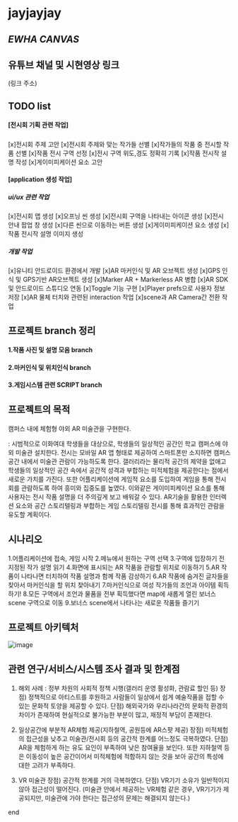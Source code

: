# jayjayjay

## _EWHA CANVAS_


## 유튜브 채널 및 시현영상 링크 
(링크 주소)


##  TODO list

#### [전시회 기획 관련 작업]
#####
[x]전시회 주제 고안
[x]전시회 주제와 맞는 작가들 선별
[x]작가들의 작품 중 전시할 작품 선별
[x]작품 전시 구역 선정 
[x]전시 구역 위도,경도 정확히 기록
[x]작품 전시작 설명 작성
[x]게이미피케이션 요소 고안

#### [application 생성 작업]
##### ui/ux 관련 작업
#####
[x]전시회 맵 생성
[x]오프닝 씬 생성
[x]전시회 구역을 나타내는 아이콘 생성
[x]전시 안내 팝업 창 생성
[x]다른 씬으로 이동하는 버튼 생성
[x]게이미피케이션 요소 생성
[x] 작품 전시작 설명 이미지 생성

##### 개발 작업
#####
[x]유니티 안드로이드 환경에서 개발
[x]AR 마커인식 및 AR 오브젝트 생성 
[x]GPS 인식 및 GPS기반 AR오브젝트 생성 
[x]Marker AR + Markerless AR 병합 
[x]AR SDK 및 안드로이드 스튜디오 연동
[x]Toggle 기능 구현
[x]Player prefs으로 사용자 정보 저장
[x]AR 물체 터치와 관련된 interaction 작업 
[x]scene과 AR Camera간 전환 작업 



## 프로젝트 branch 정리

#### 1.작품 사진 및 설명 모음 branch

#### 2.마커인식 및 위치인식 branch

#### 3.게임시스템 관련 SCRIPT branch


## 프로젝트의 목적
####
캠퍼스 내에 체험형 야외 AR 미술관을 구현한다. 
 
 : 시범적으로 이화여대 학생들을 대상으로, 학생들의 일상적인 공간인 학교 캠퍼스에 야외 미술관 설치한다. 전시는 모바일 AR 앱 형태로 제공하여 스마트폰만 소지하면 캠퍼스 공간 내에서 미술관 관람이 가능하도록 한다. 갤러리라는 물리적 공간의 제약을 없애고 학생들의 일상적인 공간 속에서 공간적 성격과 부합하는 미적체험을 제공한다는 점에서 새로운 가치를 가진다. 또한 어플리케이션에 게임적 요소를 도입하여 게임을 통해 전시회를 관람하도록 하여 흥미와 집중도를 높였다. 이와같은 게이미피케이션 요소를 통해 사용자는 전시 작품 설명을 더 주의깊게 보고 배워갈 수 있다. AR기술을 활용한 인터렉션 요소와 공간 스토리텔링과 부합하는 게임 스토리텔링 전시를 통해 효과적인 관람을 유도할 계획이다.

## 시나리오
####
1.어플리케이션에 접속, 게임 시작
2.메뉴에서 원하는 구역 선택
3.구역에 입장하기 전 지정된 작가 설명 읽기 
4.화면에 표시되는 AR 작품을 관람할 위치로 이동하기
5.AR 작품이 나타나면 터치하여 작품 설명과 함께 작품 감상하기
6.AR 작품에 숨겨진 글자들을 찾아서  마커인식을 할 위치 찾아내기
7.마커인식으로 여성 작가들의 조언과 아이템 획득하기!
8.모든 구역에서 조언과 물품을 전부 획득했다면 map에  새롭게 열린 보너스 scene 구역으로 이동
9.보너스 scene에서 나타나는 새로운 작품들 즐기기


## 프로젝트 아키텍처
![image](https://user-images.githubusercontent.com/71870316/118229493-0b89bd80-b4c7-11eb-8f97-4d2440b62226.png)

## 관련 연구/서비스/시스템 조사 결과 및 한계점 
####
1. 해외 사례 : 정부 차원의 사회적 정책 시행(갤러리 운영 활성화, 관람료 할인 등)
 장점) 정책적으로 아티스트를 후원하고 사람들이 일상에서 쉽게 예술작품을 접할 수 있는 문화적 토양을 제공할 수 있다.
 단점) 해외국가와 우리나라간의 문화적 환경의 차이가 존재하여 현실적으로 불가능한 부분이 많고, 재정적 부담이 존재한다.
 
 2. 일상공간에 부분적 AR체험 제공(지하철역, 공원등에 AR스팟 제공)
 장점) 미적체험의 접근성을 낮추고 미술관/전시회 등의 공간적 한계를 어느정도 극복하였다.
 단점) AR을 체험하게 하는 유도 요인이 부족하여 낮은 참여율을 보인다. 또한 지하철역 등은 이동성이 높은 공간이어서 미적체험에 적합하지 않는 것을 보아 공간의 특성에 대한 고려가 부족하다.
 
 3. VR 미술관
 장점) 공간적 한계를 거의 극복하였다.
 단점) VR기기 소유가 일반적이지 않아 접근성이 떨어진다. (미술관 안에서 제공하는 VR체험 같은 경우, VR기기가 제공되지만, 미술관에 가야 한다는 접근성의 문제는 해결되지 않는다.)

end

